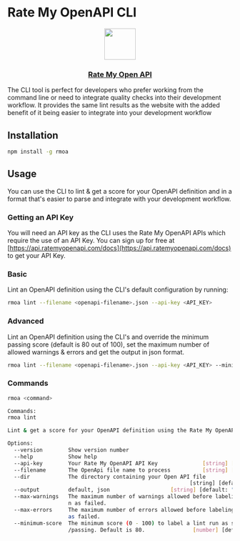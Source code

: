 # Rate My OpenAPI CLI

<p align="center">
  <a href="https://ratemyopenapi.com/">
    <img src="https://cdn.zuplo.com/static/logos/logo.svg" height="70">
    <h3 align="center">Rate My Open API</h3>
  </a>
</p>

The CLI tool is perfect for developers who prefer working from the command line
or need to integrate quality checks into their development workflow. It provides
the same lint results as the website with the added benefit of it being easier
to integrate into your development workflow

## Installation

```bash
npm install -g rmoa
```

## Usage

You can use the CLI to lint & get a score for your OpenAPI definition and in a
format that's easier to parse and integrate with your development workflow.

### Getting an API Key

You will need an API key as the CLI uses the Rate My OpenAPI APIs which require
the use of an API Key. You can sign up for free at
[https://api.ratemyopenapi.com/docs](https://api.ratemyopenapi.com/docs) to get
your API Key.

### Basic

Lint an OpenAPI definition using the CLI's default configuration by running:

```bash
rmoa lint --filename <openapi-filename>.json --api-key <API_KEY>
```

### Advanced

Lint an OpenAPI definition using the CLI's and override the minimum passing
score (default is 80 out of 100), set the maximum number of allowed warnings &
errors and get the output in json format.

```bash
rmoa lint --filename <openapi-filename>.json --api-key <API_KEY> --minimum-score 60
```

### Commands

```bash
rmoa <command>

Commands:
rmoa lint

Lint & get a score for your OpenAPI definition using the Rate My OpenAPI ruleset

Options:
  --version        Show version number                                 [boolean]
  --help           Show help                                           [boolean]
  --api-key        Your Rate My OpenAPI API Key              [string] [required]
  --filename       The OpenApi file name to process          [string] [required]
  --dir            The directory containing your Open API file
                                                         [string] [default: "."]
  --output         default, json                   [string] [default: "default"]
  --max-warnings   The maximum number of warnings allowed before labeling the ru
                   n as failed.                                         [number]
  --max-errors     The maximum number of errors allowed before labeling the run
                   as failed.                                           [number]
  --minimum-score  The minimum score (0 - 100) to label a lint run as successful
                   /passing. Default is 80.               [number] [default: 80]
```
